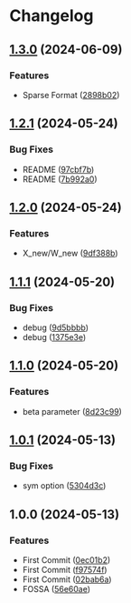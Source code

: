 # Changelog

## [1.3.0](https://github.com/chiba-ai-med/SBSMTFCV/compare/v1.2.1...v1.3.0) (2024-06-09)


### Features

* Sparse Format ([2898b02](https://github.com/chiba-ai-med/SBSMTFCV/commit/2898b0257c66bc1aec01a5629d815ccbd523f862))

## [1.2.1](https://github.com/chiba-ai-med/SBSMTFCV/compare/v1.2.0...v1.2.1) (2024-05-24)


### Bug Fixes

* README ([97cbf7b](https://github.com/chiba-ai-med/SBSMTFCV/commit/97cbf7bbd759123ffe90a35618430e21bca08306))
* README ([7b992a0](https://github.com/chiba-ai-med/SBSMTFCV/commit/7b992a07345287e631aee2cffb13063633dd6b20))

## [1.2.0](https://github.com/chiba-ai-med/SBSMTFCV/compare/v1.1.1...v1.2.0) (2024-05-24)


### Features

* X_new/W_new ([9df388b](https://github.com/chiba-ai-med/SBSMTFCV/commit/9df388ba7c3c33273e2de5efe9ce63124175118e))

## [1.1.1](https://github.com/chiba-ai-med/SBSMTFCV/compare/v1.1.0...v1.1.1) (2024-05-20)


### Bug Fixes

* debug ([9d5bbbb](https://github.com/chiba-ai-med/SBSMTFCV/commit/9d5bbbb90217faa83d42ea2ce52da316f0dd53f4))
* debug ([1375e3e](https://github.com/chiba-ai-med/SBSMTFCV/commit/1375e3ee16a859efe4586f602ab4226ee4f4ca40))

## [1.1.0](https://github.com/chiba-ai-med/SBSMTFCV/compare/v1.0.1...v1.1.0) (2024-05-20)


### Features

* beta parameter ([8d23c99](https://github.com/chiba-ai-med/SBSMTFCV/commit/8d23c99e863e31dcceced3fbec2740e5f607f6b4))

## [1.0.1](https://github.com/chiba-ai-med/SBSMTFCV/compare/v1.0.0...v1.0.1) (2024-05-13)


### Bug Fixes

* sym option ([5304d3c](https://github.com/chiba-ai-med/SBSMTFCV/commit/5304d3cc2779b51dc11ec0080e00267f773df12c))

## 1.0.0 (2024-05-13)


### Features

* First Commit ([0ec01b2](https://github.com/chiba-ai-med/SBSMTFCV/commit/0ec01b2ecc8ee0663883ca2b9b3607629f67d2b7))
* First Commit ([f97574f](https://github.com/chiba-ai-med/SBSMTFCV/commit/f97574f6fcdab1d146c37cc9122283cc67f7a803))
* First Commit ([02bab6a](https://github.com/chiba-ai-med/SBSMTFCV/commit/02bab6a1ece23cc033bf562c6fda994068f0d83f))
* FOSSA ([56e60ae](https://github.com/chiba-ai-med/SBSMTFCV/commit/56e60ae3484398c5869940d25c91cb29e0fa9127))

